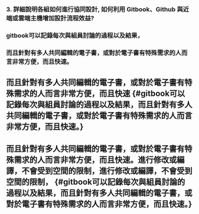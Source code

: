 ### 3. 詳細說明各組如何進行協同設計, 如何利用 Gitbook、Github 與近端或雲端主機增加設計流程效益?

### gitbook可以記錄每次與組員討論的過程以及結果，

### 而且針對有多人共同編輯的電子書，或對於電子書有特殊需求的人而言非常方便，而且快速。

## 而且針對有多人共同編輯的電子書，或對於電子書有特殊需求的人而言非常方便，而且快速 {#gitbook可以記錄每次與組員討論的過程以及結果，而且針對有多人共同編輯的電子書，或對於電子書有特殊需求的人而言非常方便，而且快速。}

## 而且針對有多人共同編輯的電子書，或對於電子書有特殊需求的人而言非常方便，而且快速。進行修改或編譯，不會受到空間的限制，進行修改或編譯，不會受到空間的限制， {#gitbook可以記錄每次與組員討論的過程以及結果，而且針對有多人共同編輯的電子書，或對於電子書有特殊需求的人而言非常方便，而且快速。}



